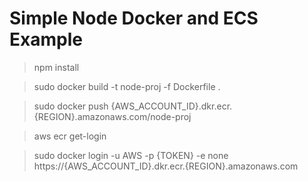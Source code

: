 # Simple Node Docker and ECS Example

> npm install

> sudo docker build -t node-proj -f Dockerfile . 

> sudo docker push {AWS_ACCOUNT_ID}.dkr.ecr.{REGION}.amazonaws.com/node-proj

> aws ecr get-login

> sudo docker login -u AWS -p {TOKEN} -e none https://{AWS_ACCOUNT_ID}.dkr.ecr.{REGION}.amazonaws.com
